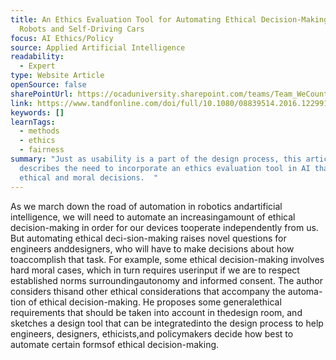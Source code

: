 ```yaml
---
title: An Ethics Evaluation Tool for Automating Ethical Decision-Making in
  Robots and Self-Driving Cars
focus: AI Ethics/Policy
source: Applied Artificial Intelligence
readability:
  - Expert
type: Website Article
openSource: false
sharePointUrl: https://ocaduniversity.sharepoint.com/teams/Team_WeCount/Shared%20Documents/Resources%20and%20Tools/Literature%20(curated)/An%20Ethics%20Evaluation%20Tool%20for%20Automating%20Ethical%20Decision%20Making%20in%20Robots%20and%20Self%20Driving%20Cars.pdf
link: https://www.tandfonline.com/doi/full/10.1080/08839514.2016.1229919
keywords: []
learnTags:
  - methods
  - ethics
  - fairness
summary: "Just as usability is a part of the design process, this article
  describes the need to incorporate an ethics evaluation tool in AI that makes
  ethical and moral decisions.  "
---
```

As  we march down the road of automation in robotics andartificial intelligence, we will need to automate an increasingamount of ethical decision-making in order for our devices tooperate independently from us. But automating ethical deci-sion-making  raises  novel  questions  for  engineers  anddesigners, who will have to make decisions about how toaccomplish that task. For example, some ethical decision-making involves hard moral cases, which in turn requires userinput if we are to respect established norms surroundingautonomy and informed consent. The author considers thisand other ethical considerations that accompany the automa-tion of ethical decision-making. He proposes some generalethical requirements that should be taken into account in thedesign room, and sketches a design tool that can be integratedinto the design process to help engineers, designers, ethicists,and policymakers decide how best to automate certain formsof ethical decision-making.

